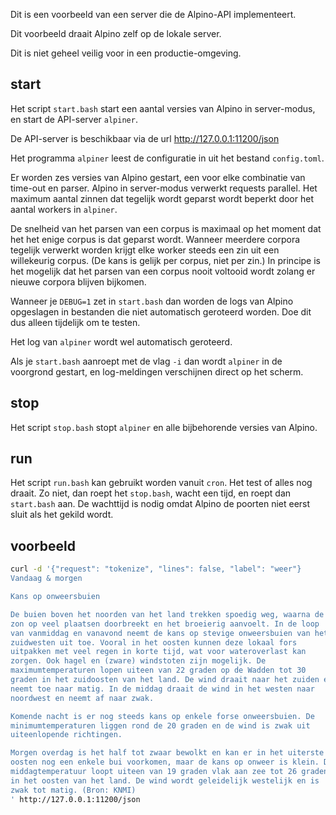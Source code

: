 Dit is een voorbeeld van een server die de Alpino-API implementeert.

Dit voorbeeld draait Alpino zelf op de lokale server.

Dit is niet geheel veilig voor in een productie-omgeving.

## start

Het script `start.bash` start een aantal versies van Alpino in
server-modus, en start de API-server `alpiner`.

De API-server is beschikbaar via de url http://127.0.0.1:11200/json

Het programma `alpiner` leest de configuratie in uit het bestand
`config.toml`.

Er worden zes versies van Alpino gestart, een voor elke combinatie van
time-out en parser. Alpino in server-modus verwerkt requests parallel.
Het maximum aantal zinnen dat tegelijk wordt geparst wordt beperkt door
het aantal workers in `alpiner`.

De snelheid van het parsen van een corpus is maximaal op het moment dat
het het enige corpus is dat geparst wordt. Wanneer meerdere corpora
tegelijk verwerkt worden krijgt elke worker steeds een zin uit een
willekeurig corpus. (De kans is gelijk per corpus, niet per zin.) In
principe is het mogelijk dat het parsen van een corpus nooit voltooid
wordt zolang er nieuwe corpora blijven bijkomen.

Wanneer je `DEBUG=1` zet in `start.bash` dan worden de logs van Alpino
opgeslagen in bestanden die niet automatisch geroteerd worden. Doe dit
dus alleen tijdelijk om te testen.

Het log van `alpiner` wordt wel automatisch geroteerd.

Als je `start.bash` aanroept met de vlag `-i` dan wordt `alpiner` in de
voorgrond gestart, en log-meldingen verschijnen direct op het scherm.

## stop

Het script `stop.bash` stopt `alpiner` en alle bijbehorende versies van
Alpino.

## run

Het script `run.bash` kan gebruikt worden vanuit `cron`. Het test of
alles nog draait. Zo niet, dan roept het `stop.bash`, wacht een tijd, en
roept dan `start.bash` aan. De wachttijd is nodig omdat Alpino de
poorten niet eerst sluit als het gekild wordt.

## voorbeeld

```sh
curl -d '{"request": "tokenize", "lines": false, "label": "weer"}
Vandaag & morgen

Kans op onweersbuien

De buien boven het noorden van het land trekken spoedig weg, waarna de
zon op veel plaatsen doorbreekt en het broeierig aanvoelt. In de loop
van vanmiddag en vanavond neemt de kans op stevige onweersbuien van het
zuidwesten uit toe. Vooral in het oosten kunnen deze lokaal fors
uitpakken met veel regen in korte tijd, wat voor wateroverlast kan
zorgen. Ook hagel en (zware) windstoten zijn mogelijk. De
maximumtemperaturen lopen uiteen van 22 graden op de Wadden tot 30
graden in het zuidoosten van het land. De wind draait naar het zuiden en
neemt toe naar matig. In de middag draait de wind in het westen naar
noordwest en neemt af naar zwak.

Komende nacht is er nog steeds kans op enkele forse onweersbuien. De
minimumtemperaturen liggen rond de 20 graden en de wind is zwak uit
uiteenlopende richtingen.

Morgen overdag is het half tot zwaar bewolkt en kan er in het uiterste
oosten nog een enkele bui voorkomen, maar de kans op onweer is klein. De
middagtemperatuur loopt uiteen van 19 graden vlak aan zee tot 26 graden
in het oosten van het land. De wind wordt geleidelijk westelijk en is
zwak tot matig. (Bron: KNMI)
' http://127.0.0.1:11200/json
```
